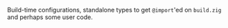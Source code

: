 Build-time configurations, standalone types to get `@import`'ed on `build.zig` and perhaps some user code.
